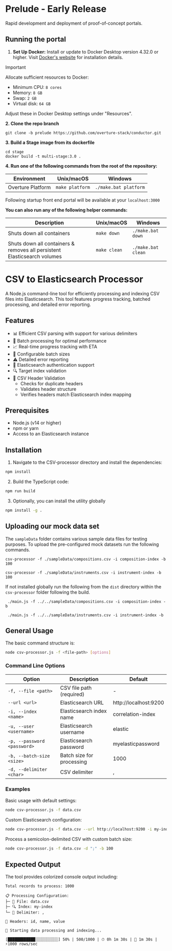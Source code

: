 # Prelude - Early Release

Rapid development and deployment of proof-of-concept portals.

## Running the portal

1. **Set Up Docker:** Install or update to Docker Desktop version 4.32.0 or higher. Visit [Docker's website](https://www.docker.com/products/docker-desktop/) for installation details.

> [!important]
> Allocate sufficient resources to Docker:
>   - Minimum CPU: `8 cores`
>   - Memory: `8 GB`
>   - Swap: `2 GB`
>   - Virtual disk: `64 GB`
>
> Adjust these in Docker Desktop settings under "Resources".

**2. Clone the repo branch**

```
git clone -b prelude https://github.com/overture-stack/conductor.git
```

**3. Build a Stage image from its dockerfile**

```
cd stage
docker build -t multi-stage:3.0 .
```

**4. Run one of the following commands from the root of the repository:**

| Environment | Unix/macOS | Windows |
|-------------|------------|---------|
| Overture Platform | `make platform` | `./make.bat platform` |

Following startup front end portal will be available at your `localhost:3000`

**You can also run any of the following helper commands:**

| Description | Unix/macOS | Windows | 
|-------------|------------|---------|
| Shuts down all containers | `make down` | `./make.bat down` | 
| Shuts down all containers & removes all persistent Elasticsearch volumes | `make clean` | `./make.bat clean` | 

# CSV to Elasticsearch Processor

A Node.js command-line tool for efficiently processing and indexing CSV files into Elasticsearch. This tool features progress tracking, batched processing, and detailed error reporting.

## Features

- 📊 Efficient CSV parsing with support for various delimiters
- 🚀 Batch processing for optimal performance
- 📈 Real-time progress tracking with ETA
- 🔄 Configurable batch sizes
- ⚠️ Detailed error reporting
- 🔐 Elasticsearch authentication support
- 🔍 Target index validation
- 🧐 CSV Header Validation
  - Checks for duplicate headers
  - Validates header structure
  - Verifies headers match Elasticsearch index mapping

## Prerequisites

- Node.js (v14 or higher)
- npm or yarn
- Access to an Elasticsearch instance

## Installation

1. Navigate to the CSV-processor directory and install the dependencies:

```bash
npm install
```

2. Build the TypeScript code:

```bash
npm run build
```

3. Optionally, you can install the utility globally

```bash
npm install -g .
```

## Uploading our mock data set

The `sampleData` folder contains various sample data files for testing purposes. To upload the pre-configured mock datasets run the following commands.

```
csv-processor -f ./sampleData/compositions.csv -i composition-index -b 100
```

```
csv-processor -f ./sampleData/instruments.csv -i instrument-index -b 100
```

If not installed globally run the following from the `dist` directory within the `csv-processor` folder following the build.

```
 ./main.js -f ../../sampleData/compositions.csv -i composition-index -b
```

```
 ./main.js -f ../../sampleData/instruments.csv -i instrument-index -b
```

## General Usage

The basic command structure is:

```bash
node csv-processor.js -f <file-path> [options]
```

### Command Line Options

| Option | Description | Default |
|--------|-------------|---------|
| `-f, --file <path>` | CSV file path (required) | - |
| `--url <url>` | Elasticsearch URL | http://localhost:9200 |
| `-i, --index <name>` | Elasticsearch index name | correlation-index |
| `-u, --user <username>` | Elasticsearch username | elastic |
| `-p, --password <password>` | Elasticsearch password | myelasticpassword |
| `-b, --batch-size <size>` | Batch size for processing | 1000 |
| `-d, --delimiter <char>` | CSV delimiter | , |

### Examples

Basic usage with default settings:
```bash
node csv-processor.js -f data.csv
```

Custom Elasticsearch configuration:
```bash
node csv-processor.js -f data.csv --url http://localhost:9200 -i my-index -u elastic -p mypassword
```

Process a semicolon-delimited CSV with custom batch size:
```bash
node csv-processor.js -f data.csv -d ";" -b 100
```

## Expected Output

The tool provides colorized console output including:

```
Total records to process: 1000

📋 Processing Configuration:
├─ 📁 File: data.csv
├─ 🔍 Index: my-index
└─ 📝 Delimiter: ,

📑 Headers: id, name, value

🚀 Starting data processing and indexing...

[████████████░░░░░░░░░░] 50% | 500/1000 | ⏱ 0h 1m 30s | 🏁 1m 30s | ⚡1000 rows/sec
```
